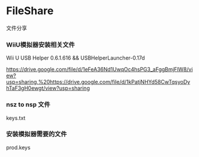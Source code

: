 # FileShare
文件分享

### WiiU模拟器安装相关文件

Wii U USB Helper 0.6.1.616  &&   USBHelperLauncher-0.17d

https://drive.google.com/file/d/1eFeA36Nd1UwqOc4hsPG3_aFggBmjFlW8/view?usp=sharing,%20https://drive.google.com/file/d/1kPatjNHYd58CwTqsyoDyhTaF3gH0ewgt/view?usp=sharing

###  nsz  to nsp 文件

keys.txt


### 安装模拟器需要的文件

prod.keys
